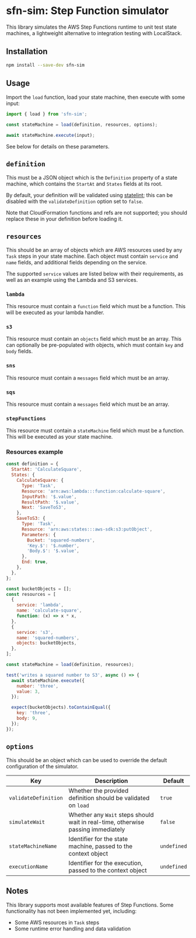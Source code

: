 # sfn-sim: Step Function simulator

This library simulates the AWS Step Functions runtime to unit test state machines, a lightweight
alternative to integration testing with LocalStack.


## Installation

```sh
npm install --save-dev sfn-sim
```


## Usage

Import the `load` function, load your state machine, then execute with some input:

```js
import { load } from 'sfn-sim';

const stateMachine = load(definition, resources, options);

await stateMachine.execute(input);
```

See below for details on these parameters.


## `definition`

This must be a JSON object which is the `Definition` property of a state machine, which contains the
`StartAt` and `States` fields at its root.

By default, your definition will be validated using [statelint](https://github.com/wmfs/statelint);
this can be disabled with the `validateDefinition` option set to `false`.

Note that CloudFormation functions and refs are not supported; you should replace these in your
definition before loading it.


## `resources`

This should be an array of objects which are AWS resources used by any `Task` steps in your state
machine. Each object must contain `service` and `name` fields, and additional fields depending on
the service.

The supported `service` values are listed below with their requirements, as well as an example using
the Lambda and S3 services.


### `lambda`

This resource must contain a `function` field which must be a function. This will be executed as
your lambda handler.


### `s3`

This resource must contain an `objects` field which must be an array. This can optionally be
pre-populated with objects, which must contain `key` and `body` fields.


### `sns`

This resource must contain a `messages` field which must be an array.


### `sqs`

This resource must contain a `messages` field which must be an array.


### `stepFunctions`

This resource must contain a `stateMachine` field which must be a function. This will be executed as
your state machine.


### Resources example

```js
const definition = {
  StartAt: 'CalculateSquare',
  States: {
    CalculateSquare: {
      Type: 'Task',
      Resource: 'arn:aws:lambda:::function:calculate-square',
      InputPath: '$.value',
      ResultPath: '$.value',
      Next: 'SaveToS3',
    },
    SaveToS3: {
      Type: 'Task',
      Resource: 'arn:aws:states:::aws-sdk:s3:putObject',
      Parameters: {
        Bucket: 'squared-numbers',
        'Key.$': '$.number',
        'Body.$': '$.value',
      },
      End: true,
    },
  },
};

const bucketObjects = [];
const resources = [
  {
    service: 'lambda',
    name: 'calculate-square',
    function: (x) => x * x,
  },
  {
    service: 's3',
    name: 'squared-numbers',
    objects: bucketObjects,
  },
];

const stateMachine = load(definition, resources);

test('writes a squared number to S3', async () => {
  await stateMachine.execute({
    number: 'three',
    value: 3,
  });

  expect(bucketObjects).toContainEqual({
    key: 'three',
    body: 9,
  });
});
```


## `options`

This should be an object which can be used to override the default configuration of the simulator.

| Key | Description | Default |
| --- | ----------- | ------- |
| `validateDefinition` | Whether the provided definition should be validated on `load` | `true` |
| `simulateWait` | Whether any `Wait` steps should wait in real-time, otherwise passing immediately | `false` |
| `stateMachineName` | Identifier for the state machine, passed to the context object | `undefined` |
| `executionName` | Identifier for the execution, passed to the context object | `undefined` |


## Notes

This library supports most available features of Step Functions. Some functionality has not been
implemented yet, including:

* Some AWS resources in `Task` steps
* Some runtime error handling and data validation
